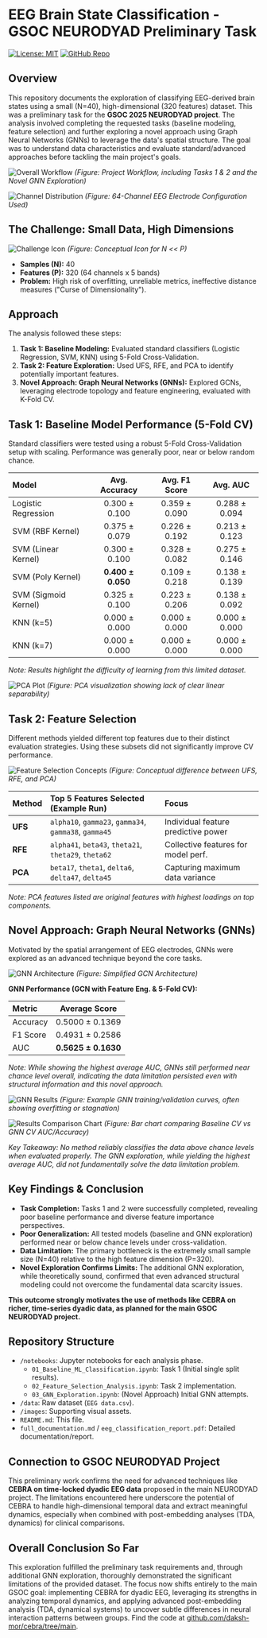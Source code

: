 # EEG Brain State Classification - GSOC NEURODYAD Preliminary Task

[![License: MIT](https://img.shields.io/badge/License-MIT-yellow.svg)](https://opensource.org/licenses/MIT)
[![GitHub Repo](https://img.shields.io/badge/GitHub-Repo-blue.svg)](https://github.com/daksh-mor/cebra/tree/main)

## Overview

This repository documents the exploration of classifying EEG-derived brain states using a small (N=40), high-dimensional (320 features) dataset. This was a preliminary task for the **GSOC 2025 NEURODYAD project**. The analysis involved completing the requested tasks (baseline modeling, feature selection) and further exploring a novel approach using Graph Neural Networks (GNNs) to leverage the data's spatial structure. The goal was to understand data characteristics and evaluate standard/advanced approaches before tackling the main project's goals.

![Overall Workflow](images/workflow_diagram.png)
*(Figure: Project Workflow, including Tasks 1 & 2 and the Novel GNN Exploration)*

![Channel Distribution](images/channel_distribution.png)
*(Figure: 64-Channel EEG Electrode Configuration Used)*

## The Challenge: Small Data, High Dimensions

![Challenge Icon](images/data_challenge_icon.png) *(Figure: Conceptual Icon for N << P)*

*   **Samples (N):** 40
*   **Features (P):** 320 (64 channels x 5 bands)
*   **Problem:** High risk of overfitting, unreliable metrics, ineffective distance measures ("Curse of Dimensionality").

## Approach

The analysis followed these steps:

1.  **Task 1: Baseline Modeling:** Evaluated standard classifiers (Logistic Regression, SVM, KNN) using 5-Fold Cross-Validation.
2.  **Task 2: Feature Exploration:** Used UFS, RFE, and PCA to identify potentially important features.
3.  **Novel Approach: Graph Neural Networks (GNNs):** Explored GCNs, leveraging electrode topology and feature engineering, evaluated with K-Fold CV.

## Task 1: Baseline Model Performance (5-Fold CV)

Standard classifiers were tested using a robust 5-Fold Cross-Validation setup with scaling. Performance was generally poor, near or below random chance.

| Model                | Avg. Accuracy | Avg. F1 Score | Avg. AUC |
| :------------------- | :-----------: | :-----------: | :------: |
| Logistic Regression  | 0.300 ± 0.100 | 0.359 ± 0.090 | 0.288 ± 0.094 |
| SVM (RBF Kernel)     | 0.375 ± 0.079 | 0.226 ± 0.192 | 0.213 ± 0.123 |
| SVM (Linear Kernel)  | 0.300 ± 0.100 | 0.328 ± 0.082 | 0.275 ± 0.146 |
| SVM (Poly Kernel)    | **0.400 ± 0.050** | 0.109 ± 0.218 | 0.138 ± 0.139 |
| SVM (Sigmoid Kernel) | 0.325 ± 0.100 | 0.223 ± 0.206 | 0.138 ± 0.092 |
| KNN (k=5)            | 0.000 ± 0.000 | 0.000 ± 0.000 | 0.000 ± 0.000 |
| KNN (k=7)            | 0.000 ± 0.000 | 0.000 ± 0.000 | 0.000 ± 0.000 |

*Note: Results highlight the difficulty of learning from this limited dataset.*

![PCA Plot](images/pca.png)
*(Figure: PCA visualization showing lack of clear linear separability)*

## Task 2: Feature Selection

Different methods yielded different top features due to their distinct evaluation strategies. Using these subsets did not significantly improve CV performance.

![Feature Selection Concepts](images/feature_selection_concepts.png)
*(Figure: Conceptual difference between UFS, RFE, and PCA)*

| Method | Top 5 Features Selected (Example Run)                 | Focus                               |
| :----- | :---------------------------------------------------- | :---------------------------------- |
| **UFS** | `alpha10`, `gamma23`, `gamma34`, `gamma38`, `gamma45` | Individual feature predictive power |
| **RFE** | `alpha41`, `beta43`, `theta21`, `theta29`, `theta62`  | Collective features for model perf. |
| **PCA** | `beta17`, `theta1`, `delta6`, `delta47`, `delta45`   | Capturing maximum data variance     |

*Note: PCA features listed are original features with highest loadings on top components.*

## Novel Approach: Graph Neural Networks (GNNs)

Motivated by the spatial arrangement of EEG electrodes, GNNs were explored as an advanced technique beyond the core tasks.

![GNN Architecture](images/gnn_architecture.png)
*(Figure: Simplified GCN Architecture)*

**GNN Performance (GCN with Feature Eng. & 5-Fold CV):**

| Metric    | Average Score     |
| :-------- | :---------------: |
| Accuracy  | 0.5000 ± 0.1369   |
| F1 Score  | 0.4931 ± 0.2586   |
| AUC       | **0.5625 ± 0.1630**   |

*Note: While showing the highest average AUC, GNNs still performed near chance level overall, indicating the data limitation persisted even with structural information and this novel approach.*

![GNN Results](images/gnn_results_plot.png)
*(Figure: Example GNN training/validation curves, often showing overfitting or stagnation)*

![Results Comparison Chart](images/results_comparison_chart.png) *(Figure: Bar chart comparing Baseline CV vs GNN CV AUC/Accuracy)*

*Key Takeaway: No method reliably classifies the data above chance levels when evaluated properly. The GNN exploration, while yielding the highest average AUC, did not fundamentally solve the data limitation problem.*

## Key Findings & Conclusion

*   **Task Completion:** Tasks 1 and 2 were successfully completed, revealing poor baseline performance and diverse feature importance perspectives.
*   **Poor Generalization:** All tested models (baseline and GNN exploration) performed near or below chance levels under cross-validation.
*   **Data Limitation:** The primary bottleneck is the extremely small sample size (N=40) relative to the high feature dimension (P=320).
*   **Novel Exploration Confirms Limits:** The additional GNN exploration, while theoretically sound, confirmed that even advanced structural modeling could not overcome the fundamental data scarcity issues.

**This outcome strongly motivates the use of methods like CEBRA on richer, time-series dyadic data, as planned for the main GSOC NEURODYAD project.**

## Repository Structure

*   `/notebooks`: Jupyter notebooks for each analysis phase.
    *   `01_Baseline_ML_Classification.ipynb`: Task 1 (Initial single split results).
    *   `02_Feature_Selection_Analysis.ipynb`: Task 2 implementation.
    *   `03_GNN_Exploration.ipynb`: (Novel Approach) Initial GNN attempts.
*   `/data`: Raw dataset (`EEG data.csv`).
*   `/images`: Supporting visual assets.
*   `README.md`: This file.
*   `full_documentation.md` / `eeg_classification_report.pdf`: Detailed documentation/report.

## Connection to GSOC NEURODYAD Project

This preliminary work confirms the need for advanced techniques like **CEBRA on time-locked dyadic EEG data** proposed in the main NEURODYAD project. The limitations encountered here underscore the potential of CEBRA to handle high-dimensional temporal data and extract meaningful dynamics, especially when combined with post-embedding analyses (TDA, dynamics) for clinical comparisons.

## Overall Conclusion So Far

This exploration fulfilled the preliminary task requirements and, through additional GNN exploration, thoroughly demonstrated the significant limitations of the provided dataset. The focus now shifts entirely to the main GSOC goal: implementing CEBRA for dyadic EEG, leveraging its strengths in analyzing temporal dynamics, and applying advanced post-embedding analysis (TDA, dynamical systems) to uncover subtle differences in neural interaction patterns between groups. Find the code at [github.com/daksh-mor/cebra/tree/main](https://github.com/daksh-mor/cebra/tree/main).
